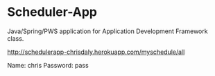 # Scheduler-App
Java/Spring/PWS application for Application Development Framework class.

http://schedulerapp-chrisdaly.herokuapp.com/myschedule/all

Name: chris
Password: pass
